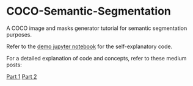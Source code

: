 # COCO-Semantic-Segmentation
A COCO image and masks generator tutorial for semantic segmentation purposes.

Refer to the [demo jupyter notebook](https://github.com/virafpatrawala/COCO-Semantic-Segmentation/blob/master/COCOdataset_SemanticSegmentation_Demo.ipynb) for the self-explanatory code. 

For a detailed explanation of code and concepts, refer to these medium posts:

[Part 1](https://medium.com/@virafpatrawala/master-the-coco-dataset-for-semantic-image-segmentation-part-1-of-2-732712631047)
[Part 2](https://medium.com/@virafpatrawala/master-the-coco-dataset-for-semantic-image-segmentation-part-2-of-2)
